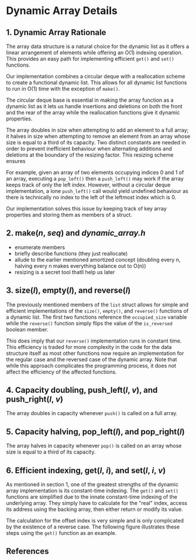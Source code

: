# Dynamic Array Details
## 1. Dynamic Array Rationale

The array data structure is a natural choice for the dynamic list as it offers a linear arrangement of elements while offering an O(1) indexing operation. This provides an easy path for implementing efficient `get()` and `set()` functions.

Our implementation combines a circular deque with a reallocation scheme to create a functional dynamic list. This allows for all dynamic list functions to run in O(1) time with the exception of `make()`.

The circular deque base is essential in making the array function as a dynamic list as it lets us handle insertions and deletions on both the front and the rear of the array while the reallocation functions give it dynamic properties. 

The array doubles in size when attempting to add an element to a full array; it halves in size when attempting to remove an element from an array whose size is equal to a third of its capacity. Two distinct constants are needed in order to prevent inefficient behaviour when alternating additions and deletions at the boundary of the resizing factor. This resizing scheme ensures 

For example, given an array of two elements occupying indices 0 and 1 of an array, executing a `pop_left()` then a `push_left()` may work if the array keeps track of only the left index. However, without a circular deque implementation, a lone `push_left()` call would yield undefined behaviour as there is technically no index to the left of the leftmost index which is 0.

Our implementation solves this issue by keeping track of key array properties and storing them as members of a struct.

## 2. make(*n*, *seq*) and *dynamic_array.h* 
  - enumerate members
  - briefly describe functions (they just reallocate)
  -   allude to the earlier mentioned amortized concept (doubling every n, halving every n makes everything balance out to O(n))
  - resizing is a secret tool thatll help us later

## 3. size(*l*), empty(*l*), and reverse(*l*)
The previously mentioned members of the `list` struct allows for simple and efficient implementations of the `size()`, `empty()`, and `reverse()` functions of a dynamic list. The first two functions reference the `occupied_size` variable while the `reverse()` function simply flips the value of the `is_reversed` boolean member.

This does imply that our `reverse()` implementation runs in constant time. This efficiency is traded for more complexity in the code for the data structure itself as most other functions now require an implementation for the regular case and the reversed case of the dynamic array. Note that while this approach complicates the programming process, it does not affect the efficiency of the affected functions.

## 4. Capacity doubling, push_left(*l*, *v*), and push_right(*l*, *v*)
The array doubles in capacity whenever `push()` is called on a full array.

## 5. Capacity halving, pop_left(*l*), and pop_right(*l*)
The array halves in capacity whenever `pop()` is called on an array whose size is equal to a third of its capacity.

## 6. Efficient indexing, get(*l*, *i*), and set(*l*, *i*, *v*)
As mentioned in section 1, one of the greatest strengths of the dynamic array implementation is its constant-time indexing. The `get()` and `set()` functions are simplified due to the innate constant-time indexing of the underlying array. They simply have to calculate for the "real" index, access its address using the backing array, then either return or modify its value.

The calculation for the offset index is very simple and is only complicated by the existence of a reverse case. The following figure illustrates these steps using the `get()` function as an example.

## References
